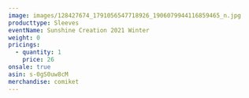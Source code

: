 ```yaml
---
image: images/128427674_1791056547718926_1906079944116859465_n.jpg
producttype: Sleeves
eventName: Sunshine Creation 2021 Winter
weight: 0
pricings:
  - quantity: 1
    price: 26
onsale: true
asin: s-0gS0uw8cM
merchandise: comiket
---
```

